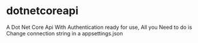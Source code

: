 # dotnetcoreapi

A Dot Net Core Api With Authentication ready for use, All you Need to do is Change connection string in a appsettings.json

